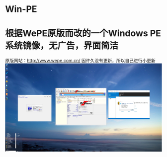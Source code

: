 # Win-PE
根据WePE原版而改的一个Windows PE系统镜像，无广告，界面简洁
=
原版网站：http://www.wepe.com.cn/ 
因许久没有更新，所以自己进行小更新
![desktop](desktop.jpg)
